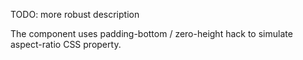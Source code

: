 TODO: more robust description

The component uses padding-bottom / zero-height hack to simulate aspect-ratio CSS property.

